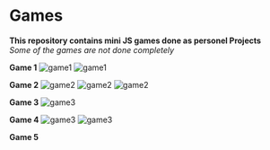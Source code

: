 # Games

**This repository contains mini JS games done as personel Projects**\
*Some of the games are not done completely*

**Game 1**
![game1](https://github.com/Pradeep8802/Games/Assets/game1_1.png)
![game1](https://github.com/Pradeep8802/Games/Assets/game1_2.png)

**Game 2**
![game2](https://github.com/Pradeep8802/Games/Assets/game2_1.png)
![game2](https://github.com/Pradeep8802/Games/Assets/game2_2.png)
![game2](https://github.com/Pradeep8802/Games/Assets/game2_3.png)

**Game 3**
![game3](https://github.com/Pradeep8802/Games/Assets/game3_1.png)

**Game 4**
![game3](https://github.com/Pradeep8802/Games/Assets/game4_1.png)
![game3](https://github.com/Pradeep8802/Games/Assets/game4_2.png)

**Game 5**
